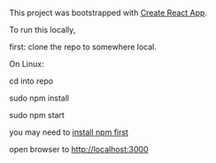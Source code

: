 This project was bootstrapped with [Create React App](https://github.com/facebook/create-react-app).

To run this locally, 

first: clone the repo to somewhere local.

On Linux:

  cd into repo
  
  sudo npm install
  
  sudo npm start



you may need to [install npm first](https://linuxize.com/post/how-to-install-node-js-on-ubuntu-18.04/)

open browser to [http://localhost:3000](http://localhost:3000)


